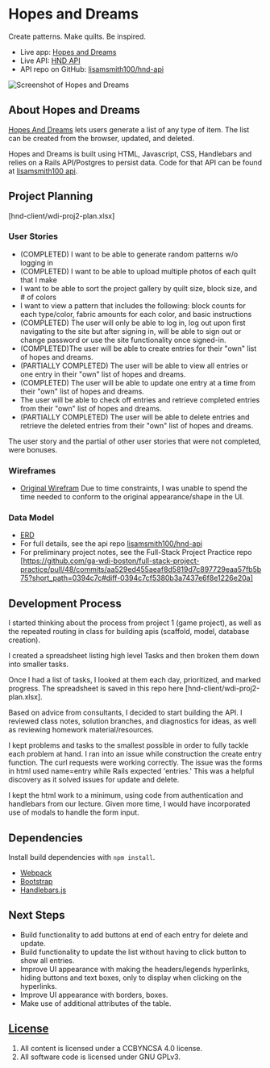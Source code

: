 # Hopes and Dreams

Create patterns. Make quilts. Be inspired.

- Live app: [Hopes and Dreams](https://lisamsmith100.github.io/hnd-client/)
- Live API: [HND API](https://hnd-api.herokuapp.com/)
- API repo on GitHub: [lisamsmith100/hnd-api](https://github.com/lisamsmith100/hnd-api)

![Screenshot of Hopes and Dreams](hnd-client/HopesAndDreamsScreenShot.png)

## About Hopes and Dreams

[Hopes And Dreams](https://lisamsmith100.github.io/hnd-client/) lets users generate a list of any type of item.  The list can be created from the browser, updated, and deleted.

Hopes and Dreams is built using HTML, Javascript, CSS, Handlebars and relies on a Rails API/Postgres to persist data. Code for that API can be found at [lisamsmith100 api](https://github.com/lisamsmith100/hnd-api).

## Project Planning

[hnd-client/wdi-proj2-plan.xlsx]

### User Stories

- (COMPLETED) I want to be able to generate random patterns w/o logging in
- (COMPLETED) I want to be able to upload multiple photos of each quilt that I make
- I want to be able to sort the project gallery by quilt size, block size, and # of colors
- I want to view a pattern that includes the following: block counts for each type/color, fabric amounts for each color, and basic instructions
- (COMPLETED) The user will only be able to log in, log out upon first navigating to the site but after signing in, will be able to sign out or change password or use the site functionality once signed-in.
- (COMPLETED)The user will be able to create entries for their "own" list of hopes and dreams.
- (PARTIALLY COMPLETED) The user will be able to view all entries or one entry in their "own" list of hopes and dreams.
- (COMPLETED) The user will be able to update one entry at a time from their "own" list of hopes and dreams.
- The user will be able to check off entries and retrieve completed entries from their "own" list of hopes and dreams.
- (PARTIALLY COMPLETED) The user will be able to delete entries and retrieve the deleted entries from their "own" list of hopes and dreams.

The user story and the partial of other user stories that were not completed, were bonuses.

### Wireframes
- [Original Wirefram](http://imgur.com/a/G4Gr3)
  Due to time constraints, I was unable to spend the time needed to conform to the original appearance/shape in the UI.

### Data Model

- [ERD](http://imgur.com/8BPw6qv)
- For full details, see the api repo [lisamsmith100/hnd-api](https://github.com/lisamsmith100/hnd-api)
- For preliminary project notes, see the Full-Stack Project Practice repo [https://github.com/ga-wdi-boston/full-stack-project-practice/pull/48/commits/aa529ed455aeaf8d5819d7c897729eaa57fb5b75?short_path=0394c7c#diff-0394c7cf5380b3a7437e6f8e1226e20a]

## Development Process

I started thinking about the process from project 1 (game project), as well as the repeated routing in class for building apis (scaffold, model, database creation).

I created a spreadsheet listing high level Tasks and then broken them down into smaller tasks.

Once I had a list of tasks, I looked at them each day, prioritized, and marked progress.  The spreadsheet is saved in this repo here [hnd-client/wdi-proj2-plan.xlsx].

Based on advice from consultants, I decided to start building the API.  I reviewed class notes, solution branches, and diagnostics for ideas, as well as reviewing homework material/resources.

I kept problems and tasks to the smallest possible in order to fully tackle each problem at hand.  I ran into an issue while construction the create entry function.  The curl requests were working correctly. The issue was the forms in html used name=entry while Rails expected 'entries.'  This was a helpful discovery as it solved issues for update and delete.

I kept the html work to a minimum, using code from authentication and handlebars from our lecture.  Given more time, I would have incorporated use of modals to handle the form input.

## Dependencies

Install build dependencies with `npm install`.

-   [Webpack](https://webpack.github.io/)
-   [Bootstrap](http://getbootstrap.com)
-   [Handlebars.js](http://handlebarsjs.com/)

## Next Steps

- Build functionality to add buttons at end of each entry for delete and update.
- Build functionality to update the list without having to click button to show all entries.
- Improve UI appearance with making the headers/legends hyperlinks, hiding buttons
  and text boxes, only to display when clicking on the hyperlinks.
- Improve UI appearance with borders, boxes.
- Make use of additional attributes of the table.

## [License](LICENSE)

1.  All content is licensed under a CC­BY­NC­SA 4.0 license.
1.  All software code is licensed under GNU GPLv3.
